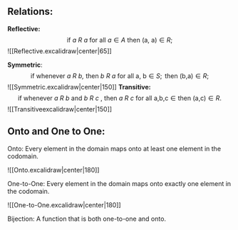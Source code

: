 ## Relations:

**Reflective:**
$$\text{if} \textit{ a R a } \text{for all } a \in A \text{ then (a, a)} \in R;
$$
![[Reflective.excalidraw|center|65]] 

**Symmetric**:
$$\text{if whenever} \textit{ a R b, } \text{then} \textit{ b R a } \text{for all a, b} \in S; \text{ then (b,a)} \in R;$$
![[Symmetric.excalidraw|center|150]] 
**Transitive:**
$$\text{if whenever} \textit{ a R b } \text{and} \textit{ b R c } \text{, then} \textit{ a R c } \text{for all a,b,c} \in \text{then (a,c)} \in R.$$
![[Transitiveexcalidraw|center|150]]

## Onto and One to One:

Onto: Every element in the domain maps onto at least one element in the codomain.

![[Onto.excalidraw|center|180]] 

One-to-One: Every element in the domain maps onto exactly one element in the codomain.

![[One-to-One.excalidraw|center|180]]

Bijection: A function that is both one-to-one and onto.


